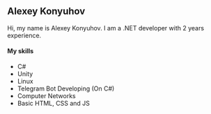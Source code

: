 ## Alexey Konyuhov
Hi, my name is Alexey Konyuhov. I am a .NET developer with 2 years experience.

#### My skills

* C#
* Unity
* Linux
* Telegram Bot Developing (On C#)
* Computer Networks
* Basic HTML, CSS and JS
